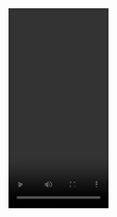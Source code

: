 

<video src="https://github.com/user-attachments/assets/d21e3512-a1b4-448a-bd49-9adbf1d447dd" width="200" height="400">

# images 
<img src="https://github.com/user-attachments/assets/20f9f1b7-0769-49ce-8df9-eabe4dd5410b" width="200" height="400">

<img src="https://github.com/user-attachments/assets/b452ecdd-52c0-40e2-bc13-4445e0ead398" width="200" height="400">

